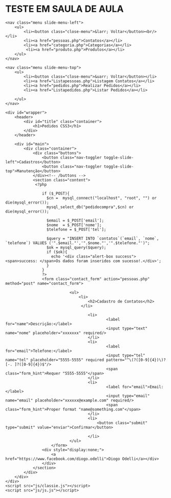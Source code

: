 <!DOCTYPE html>
<html lang="en" class="no-js">

<head>
    <meta charset="utf-8" />
    <meta name="viewport" content="width=device-width,initial-scale=1.0" />
    <title>CCS + Html5</title>
    <link href='http://fonts.googleapis.com/css?family=Open+Sans:400italic,600italic,700italic,400,600,700' rel='stylesheet' type='text/css'>
    <link href='http://fonts.googleapis.com/css?family=Oswald:400,300' rel='stylesheet' type='text/css'>
    <link rel="stylesheet" href="css/reset.css" />
    <link rel="stylesheet" href="css/style.css" />
    <link rel="stylesheet" href="css/form.css">
</head>

<body>

<h1>TESTE EM SAULA DE AULA</h1>

    <nav class="menu slide-menu-left">
        <ul>
            <li><button class="close-menu">&larr; Voltar</button><br/></li>
            <li><a href="pessoas.php">Contatos</a></li>
            <li><a href="categoria.php">Categorias</a></li>
             <li><a href="produto.php">Produtos</a></li>
        </ul>
    </nav>

    <nav class="menu slide-menu-top">
        <ul>
            <li><button class="close-menu">&uarr; Voltar</button></li>
            <li><a href="Listapessoas.php">Listagem Contatos</a></li>
            <li><a href="pedidos.php">Realizar Pedidos</a></li>
            <li><a href="Listapedidos.php">Listar Pedidos</a></li>
            
        </ul>
    </nav>

    <div id="wrapper">
        <header>
            <div id="title" class="container">
                <h1>Pedidos CSS3</h1>
            </div>
        </header>

        <div id="main">
            <div class="container">                
                <div class="buttons">
                    <button class="nav-toggler toggle-slide-left">Cadastros</button>
                    <button class="nav-toggler toggle-slide-top">Manutenção</button>
                </div><!-- /buttons -->
                <section class="content">
                 <?php
       
                    if ($_POST){
                      $cn =  mysql_connect("localhost", "root", "") or die(mysql_error());
                      mysql_select_db("pedidocompra",$cn) or die(mysql_error()); 

                      $email = $_POST['email'];
                      $nome  = $_POST['nome'];
                      $telefone = $_POST['tel'];     

                      $query = "INSERT INTO `contatos`(`email`, `nome`, `telefone`) VALUES ('".$email."','".$nome."','".$telefone."')";
                      $ok = mysql_query($query);
                      if ($ok){
                        echo '<div class="alert-box success"><span>success: </span>Os dados foram inseridos com sucesso!.</div>';        
                      }
                    }
                    ?>
                    <form class="contact_form" action="pessoas.php" method="post" name="contact_form">

                                <ul>
                                    <li>
                                        <h2>Cadastro de Contatos</h2>
                                     </li>

                                        <li>
                                                <label for="name">Descrição:</label>
                                                <input type="text" name="nome" placeholder="xxxxxxx" required/>
                                        </li>
                                        <li>
                                                <label for="email">Telefone:</label>
                                                <input type="tel" name="tel" placeholder="5555-5555" required pattern="^\(?([0-9]{4})\)?[-. ]?([0-9]{4})$"/>
                                                <span class="form_hint">Requer "5555-5555"</span>
                                        </li>
                                        <li>
                                                <label for="email">Email:</label>
                                                <input type="email" name="email" placeholder="xxxxxx@example.com" required/>
                                                <span class="form_hint">Proper format "name@something.com"</span>
                                        </li>        
                                        <li>
                                            <button class="submit" type="submit" value="enviar">Confirmar</button>

                                        </li>
                                </ul>
                        </form>
                    <div style="display:none;">
                        <a href="https://www.facebook.com/diogo.odelli">Diogo Odelli</a></div>
                    </div>
                </section>
            </div>
        </div>
    </div>
    <script src="js/classie.js"></script>
    <script src="js/js.js"></script>
</body>
</html>
